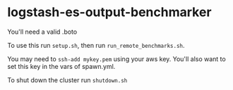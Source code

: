 # logstash-es-output-benchmarker

You'll need a valid .boto

To use this run `setup.sh`, then run `run_remote_benchmarks.sh`.

You may need to `ssh-add mykey.pem` using your aws key. You'll also want to set
this key in the vars of spawn.yml.

To shut down the cluster run `shutdown.sh`